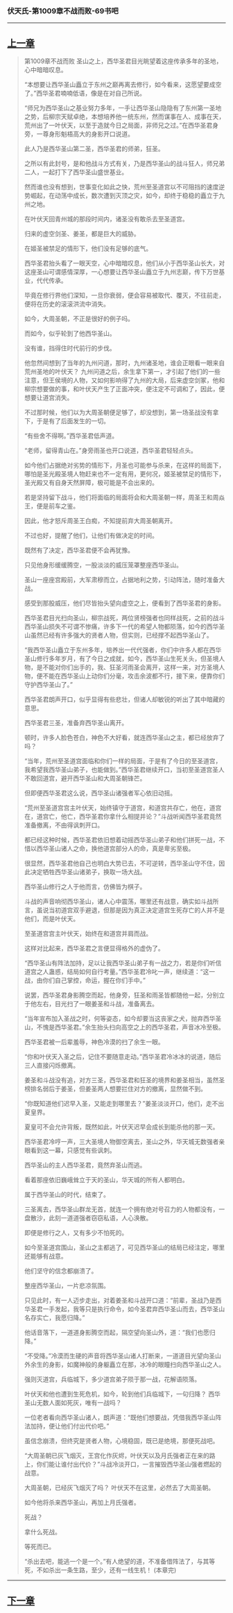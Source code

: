 ### 伏天氏-第1009章不战而败-69书吧

--------
[上一章](./10ddd7e41274522083f01a55681a5b1b.md)
--------


>
>
>
>第1009章不战而败
>圣山之上，西华圣君目光眺望着这座传承多年的圣地，心中暗暗叹息。
>
>“本想要让西华圣山矗立于东州之巅再离去修行，如今看来，这愿望要成空了。”西华圣君喃喃低语，像是在对自己所说。
>
>“师兄为西华圣山之基业努力多年，一手让西华圣山隐隐有了东州第一圣地之势，后柳宗天赋卓绝，本想培养他一统东州，然而谋事在人、成事在天，荒州出了一叶伏天，以至于造就今日之局面，非师兄之过。”在西华圣君身旁，一尊身形魁梧高大的身影开口说道。
>
>此人乃是西华圣山第二圣，西华圣君的师弟，狂圣。
>
>之所以有此封号，是和他战斗方式有关，乃是西华圣山的战斗狂人，师兄弟二人，一起打下了西华圣山盛世基业。
>
>然而谁也没有想到，世事变化如此之快，荒州至圣道宫以不可阻挡的速度逆势崛起，在动荡中成长，数次遭到灭顶之灾，如今，却终于稳稳的矗立于九州之地。
>
>在叶伏天回青州城的那段时间内，诸圣没有敢杀去至圣道宫。
>
>归来的虚空剑圣、姜圣，都是巨大的威胁。
>
>在姬圣被禁足的情形下，他们没有足够的底气。
>
>西华圣君抬头看了一眼天空，心中暗暗叹息，他们从小于西华圣山长大，对这座圣山可谓感情深厚，一心想要让西华圣山矗立于九州志巅，传下万世基业，代代传承。
>
>毕竟在修行界他们深知，一旦你衰弱，便会容易被取代、覆灭，不往前走，便将在历史的滚滚洪流中消失。
>
>如今，大周圣朝，不正是很好的例子吗。
>
>而如今，似乎轮到了他西华圣山。
>
>没有谁，挡得住时代前行的步伐。
>
>他忽然间想到了当年的九州问道，那时，九州诸圣地，谁会正眼看一眼来自荒州圣地的叶伏天？
>九州问道之后，余生拿下第一，才引起了他们的一些注意，但王侯境的人物，又如何影响得了九州的大局，后来虚空剑冢，他和柳宗想要做的事，和叶伏天产生了正面冲突，便注定不可调和了，因此，便想要让道宫消失。
>
>不过那时候，他们以为大周圣朝便足够了，却没想到，第一场圣战没有拿下，于是有了后面发生的一切。
>
>“有些舍不得啊。”西华圣君低声道。
>
>“老师，留得青山在。”身旁雨圣也开口说道，西华圣君轻轻点头。
>
>如今他们占据绝对劣势的情形下，月圣也可能参与杀来，在这样的局面下，哪怕是圣光殿圣境人物赶来也不一定有用，更何况，姬圣被禁足的情形下，圣光殿又有自身天然屏障，极可能是不会出来的。
>
>若是坚持留下战斗，他们将面临的局面将会和大周圣朝一样，周圣王和周焱王，便是前车之鉴。
>
>因此，他才怒斥周圣王白痴，不知提前弃大周圣朝离开。
>
>不过也好，提醒了他们，让他们有做决定的时间。
>
>既然有了决定，西华圣君便不会再犹豫。
>
>只见他身形缓缓腾空，一股淡淡的威压笼罩整座西华圣山。
>
>圣山一座座宫殿前，大军肃穆而立，占据地利之势，引动阵法，随时准备大战。
>
>感受到那股威压，他们尽皆抬头望向虚空之上，便看到了西华圣君的身影。
>
>西华圣君目光扫向圣山，柳宗战死，两位贤榜强者也同样战死，之前的战斗西华圣山损失不可谓不惨痛，许多下一代的希望人物都陨落，如今的西华圣山虽然已经有许多强大的贤者人物，但实则，已经撑不起西华圣山了。
>
>“我西华圣山矗立于东州多年，培养出一代代强者，你们中许多人都在西华圣山修行多年岁月，有了今日之成就，如今，西华圣山生死关头，但圣境人物，是不能对你们出手的，我、狂圣河雨圣会离开，这样一来，对方圣境人物，便不能在西华圣山上动你们分毫，攻击余波都不行，接下来，便靠你们守护西华圣山了。”
>
>西华圣君朗声开口，似乎显得有些悲壮，但诸人却敏锐的听出了其中暗藏的意思。
>
>西华圣君三圣，准备弃西华圣山离开。
>
>顿时，许多人脸色苍白，神色不大好看，就连西华圣山之主，都已经放弃了吗？
>
>“当年，荒州至圣道宫面临和你们一样的局面，于是有了今日的至圣道宫，我希望我西华圣山弟子，也能做到。”西华圣君继续开口，当初至圣道宫圣人不敢回道宫，避开西华圣山和大周圣朝锋芒。
>
>但即便西华圣君这么说，西华圣山诸强者军心依旧动摇。
>
>“荒州至圣道宫宫主叶伏天，始终镇守于道宫，和道宫共存亡，他在，道宫在，道宫亡，他亡，西华圣君你拿什么相提并论？”斗战听闻西华圣君竟然准备撤离，不由得讽刺开口。
>
>都已经这种时候，西华圣君依旧想着动摇西华圣山弟子和他们拼死一战，不惜以西华圣山诸人之命，换他道宫部分人的命，真是卑劣至极。
>
>很显然，西华圣君他自己也明白大势已去，不可逆转，西华圣山守不住，因此决定牺牲西华圣山诸弟子，换取一场大战。
>
>西华圣山修行之人于他而言，仿佛皆为棋子。
>
>斗战的声音响彻西华圣山，诸人心中震荡，哪里还有战意，确实如斗战所言，虽说当初道宫双手避退，但那是因为真正决定道宫生死存亡的人并不是他们，而是叶伏天。
>
>至圣道宫宫主叶伏天，始终在和道宫并肩而战。
>
>这样对比起来，西华圣君之言便显得格外的虚伪了。
>
>“西华圣山有阵法加持，足以让我西华圣山弟子有一战之力，若是你们听信道宫之人蛊惑，结局如何自行考量。”西华圣君冷叱一声，继续道：“这一战，由你们自己掌控，命运，握在你们手中。”
>
>说罢，西华圣君身影腾空而起，他身旁，狂圣和雨圣皆都随他一起，分别立于他左右，目光扫了一眼姜圣和斗战，准备离去。
>
>“当年宣布加入圣战之时，何等姿态，如今却要当这丧家之犬，抛弃西华圣山，不愧是西华圣君。”余生抬头扫向高空之上的西华圣君，声音冰冷至极。
>
>西华圣君被一后辈羞辱，神色冷漠的扫了余生一眼。
>
>“你和叶伏天入圣之后，记住不要随意走动。”西华圣君冷冰冰的说道，随后三人直接闪烁撤离。
>
>姜圣和斗战没有追，对方三圣，西华圣君和狂圣的境界和姜圣相当，虽然圣榜排名弱后于姜圣，但姜圣两人想要拦住对方的撤离，显然做不到。
>
>“你既知道他们迟早入圣，又能走到哪里去？”姜圣淡淡开口，他们，走不出夏皇界。
>
>夏皇可不会允许背叛，既然如此，叶伏天迟早会成长到能杀他的那一天。
>
>西华圣君冷哼一声，三大圣境人物御空离去，圣山之外，华天城无数强者亲眼看到这一幕，只感觉有些讽刺。
>
>西华圣山的主人西华圣君，竟然弃圣山而逃。
>
>看着那座依旧巍峨耸立于天的圣山，华天城的所有人都明白。
>
>属于西华圣山的时代，结束了。
>
>三圣离去，西华圣山群龙无首，就连一个拥有绝对号召力的人物都没有，一盘散沙，此刻一道道强者窃窃私语，人心涣散。
>
>即便是修行之人，又有多少不怕死的。
>
>如今至圣道宫围山，圣山之主都逃了，可见西华圣山的结局已经注定，哪里还能够有战意。
>
>他们坚守的信念都崩溃了。
>
>整座西华圣山，一片悲凉氛围。
>
>只见此时，有一人迈步走出，对着姜圣和斗战开口道：“前辈，圣战乃是西华圣君一手发起，我等只是执行命令，如今圣君弃西华圣山而去，西华圣山名存实亡，我愿归降。”
>
>他话音落下，一道道身影腾空而起，隔空望向圣山外，道：“我们也愿归降。”
>
>“不受降。”冷漠而生硬的声音将西华圣山诸人打断来，一道道目光望向圣山外余生的身影，如魔神般的身躯矗立在那，冰冷的眼瞳扫向西华圣山之人。
>
>强则灭道宫，兵临城下，多少道宫弟子陨于那一战，花解语陨落。
>
>叶伏天和他也遭到生死危机，如今，轮到他们兵临城下，一句归降？
>西华圣山无数人面如死灰，唯有一战吗？
>
>一位老者看向西华圣山诸人，朗声道：“既他们想要战，凭借我西华圣山阵法加持，便让他们付出代价吧。”
>
>虽信念崩溃，但终究是贤者人物，心境稳固，既已是绝境，那便死战吧。
>
>“大周圣朝已灰飞烟灭，王宫化作灰烬，叶伏天以及月氏强者正在来的路上，你们能让谁付出代价？”斗战冷淡开口，一言摧毁西华圣山强者燃起的战意。
>
>大周圣朝，已经灰飞烟灭了吗？
>叶伏天不在这里，必然去了大周圣朝。
>
>如今他将杀来西华圣山，再加上月氏强者。
>
>死战？
>
>拿什么死战。
>
>等死而已。
>
>“杀出去吧，能逃一个是一个。”有人绝望的道，不准备借阵法了，与其等死，不如杀出一条生路，至少，还有一线生机！
>(本章完)
>
>

--------
[下一章](./bde302e1b05b8a398923bdfc93b7b115.md)
--------

